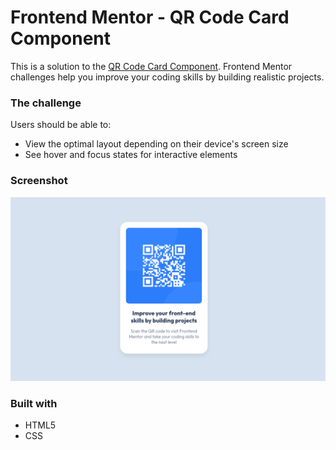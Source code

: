 # Frontend Mentor - QR Code Card Component

This is a solution to the [QR Code Card Component](https://www.frontendmentor.io/challenges/qr-code-component-iux_sIO_H). Frontend Mentor challenges help you improve your coding skills by building realistic projects.

### The challenge

Users should be able to:

- View the optimal layout depending on their device's screen size
- See hover and focus states for interactive elements

### Screenshot

![](./final.png)

### Built with

- HTML5
- CSS
